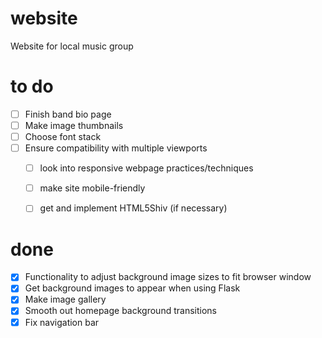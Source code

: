 # website
Website for local music group

# to do
- [ ] Finish band bio page
- [ ] Make image thumbnails
- [ ] Choose font stack
- [ ] Ensure compatibility with multiple viewports
   - [ ] look into responsive webpage practices/techniques
   - [ ] make site mobile-friendly
   - [ ] get and implement HTML5Shiv (if necessary)


# done
- [X] Functionality to adjust background image sizes to fit browser window
- [X] Get background images to appear when using Flask
- [X] Make image gallery
- [X] Smooth out homepage background transitions
- [X] Fix navigation bar

